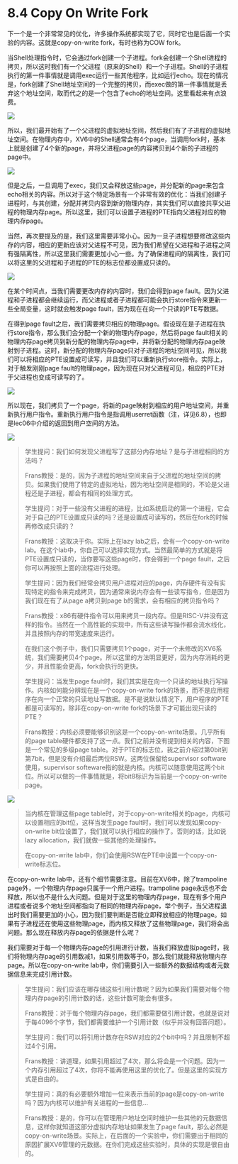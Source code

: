 # 8.4 Copy On Write Fork

下一个是一个非常常见的优化，许多操作系统都实现了它，同时它也是后面一个实验的内容。这就是copy-on-write fork，有时也称为COW fork。

当Shell处理指令时，它会通过fork创建一个子进程。fork会创建一个Shell进程的拷贝，所以这时我们有一个父进程（原来的Shell）和一个子进程。Shell的子进程执行的第一件事情就是调用exec运行一些其他程序，比如运行echo。现在的情况是，fork创建了Shell地址空间的一个完整的拷贝，而exec做的第一件事情就是丢弃这个地址空间，取而代之的是一个包含了echo的地址空间。这里看起来有点浪费。

![](<../gitbook/assets/image (860).png>)

所以，我们最开始有了一个父进程的虚拟地址空间，然后我们有了子进程的虚拟地址空间。在物理内存中，XV6中的Shell通常会有4个page，当调用fork时，基本上就是创建了4个新的page，并将父进程page的内容拷贝到4个新的子进程的page中。

![](<../gitbook/assets/image (653).png>)

但是之后，一旦调用了exec，我们又会释放这些page，并分配新的page来包含echo相关的内容。所以对于这个特定场景有一个非常有效的优化：当我们创建子进程时，与其创建，分配并拷贝内容到新的物理内存，其实我们可以直接共享父进程的物理内存page。所以这里，我们可以设置子进程的PTE指向父进程对应的物理内存page。

当然，再次要提及的是，我们这里需要非常小心。因为一旦子进程想要修改这些内存的内容，相应的更新应该对父进程不可见，因为我们希望在父进程和子进程之间有强隔离性，所以这里我们需要更加小心一些。为了确保进程间的隔离性，我们可以将这里的父进程和子进程的PTE的标志位都设置成只读的。

![](<../gitbook/assets/image (757).png>)

在某个时间点，当我们需要更改内存的内容时，我们会得到page fault。因为父进程和子进程都会继续运行，而父进程或者子进程都可能会执行store指令来更新一些全局变量，这时就会触发page fault，因为现在在向一个只读的PTE写数据。

在得到page fault之后，我们需要拷贝相应的物理page。假设现在是子进程在执行store指令，那么我们会分配一个新的物理内存page，然后将page fault相关的物理内存page拷贝到新分配的物理内存page中，并将新分配的物理内存page映射到子进程。这时，新分配的物理内存page只对子进程的地址空间可见，所以我们可以将相应的PTE设置成可读写，并且我们可以重新执行store指令。实际上，对于触发刚刚page fault的物理page，因为现在只对父进程可见，相应的PTE对于父进程也变成可读写的了。

![](<../gitbook/assets/image (861).png>)

所以现在，我们拷贝了一个page，将新的page映射到相应的用户地址空间，并重新执行用户指令。重新执行用户指令是指调用userret函数（注，详见6.8），也即是lec06中介绍的返回到用户空间的方法。

![](<../gitbook/assets/image (771).png>)

> 学生提问：我们如何发现父进程写了这部分内存地址？是与子进程相同的方法吗？
>
> Frans教授：是的，因为子进程的地址空间来自于父进程的地址空间的拷贝。如果我们使用了特定的虚拟地址，因为地址空间是相同的，不论是父进程还是子进程，都会有相同的处理方式。
>
> 学生提问：对于一些没有父进程的进程，比如系统启动的第一个进程，它会对于自己的PTE设置成只读的吗？还是设置成可读写的，然后在fork的时候再修改成只读的？
>
> Frans教授：这取决于你。实际上在lazy lab之后，会有一个copy-on-write lab。在这个lab中，你自己可以选择实现方式。当然最简单的方式就是将PTE设置成只读的，当你要写这些page时，你会得到一个page fault，之后你可以再按照上面的流程进行处理。
>
> 学生提问：因为我们经常会拷贝用户进程对应的page，内存硬件有没有实现特定的指令来完成拷贝，因为通常来说内存会有一些读写指令，但是因为我们现在有了从page a拷贝到page b的需求，会有相应的拷贝指令吗？
>
> Frans教授：x86有硬件指令可以用来拷贝一段内存。但是RISC-V并没有这样的指令。当然在一个高性能的实现中，所有这些读写操作都会流水线化，并且按照内存的带宽速度来运行。
>
> 在我们这个例子中，我们只需要拷贝1个page，对于一个未修改的XV6系统，我们需要拷贝4个page。所以这里的方法明显更好，因为内存消耗的更少，并且性能会更高，fork会执行的更快。
>
> 学生提问：当发生page fault时，我们其实是在向一个只读的地址执行写操作。内核如何能分辨现在是一个copy-on-write fork的场景，而不是应用程序在向一个正常的只读地址写数据。是不是说默认情况下，用户程序的PTE都是可读写的，除非在copy-on-write fork的场景下才可能出现只读的PTE？
>
> Frans教授：内核必须要能够识别这是一个copy-on-write场景。几乎所有的page table硬件都支持了这一点。我们之前并没有提到相关的内容，下图是一个常见的多级page table。对于PTE的标志位，我之前介绍过第0bit到第7bit，但是没有介绍最后两位RSW。这两位保留给supervisor software使用，supervisor softeware指的就是内核。内核可以随意使用这两个bit位。所以可以做的一件事情就是，将bit8标识为当前是一个copy-on-write page。

![](<../gitbook/assets/image (671).png>)

> 当内核在管理这些page table时，对于copy-on-write相关的page，内核可以设置相应的bit位，这样当发生page fault时，我们可以发现如果copy-on-write bit位设置了，我们就可以执行相应的操作了。否则的话，比如说lazy allocation，我们就做一些其他的处理操作。
>
> 在copy-on-write lab中，你们会使用RSW在PTE中设置一个copy-on-write标志位。

在copy-on-write lab中，还有个细节需要注意。目前在XV6中，除了trampoline page外，一个物理内存page只属于一个用户进程。trampoline page永远也不会释放，所以也不是什么大问题。但是对于这里的物理内存page，现在有多个用户进程或者说多个地址空间都指向了相同的物理内存page，举个例子，当父进程退出时我们需要更加的小心，因为我们要判断是否能立即释放相应的物理page。如果有子进程还在使用这些物理page，而内核又释放了这些物理page，我们将会出问题。那么现在释放内存page的依据是什么呢？

我们需要对于每一个物理内存page的引用进行计数，当我们释放虚拟page时，我们将物理内存page的引用数减1，如果引用数等于0，那么我们就能释放物理内存page。所以在copy-on-write lab中，你们需要引入一些额外的数据结构或者元数据信息来完成引用计数。

> 学生提问：我们应该在哪存储这些引用计数呢？因为如果我们需要对每个物理内存page的引用计数的话，这些计数可能会有很多。
>
> Frans教授：对于每个物理内存page，我们都需要做引用计数，也就是说对于每4096个字节，我们都需要维护一个引用计数（似乎并没有回答问题）。
>
> 学生提问：我们可以将引用计数存在RSW对应的2个bit中吗？并且限制不超过4个引用。
>
> Frans教授：讲道理，如果引用超过了4次，那么将会是一个问题。因为一个内存引用超过了4次，你将不能再使用这里的优化了。但是这里的实现方式是自由的。
>
> 学生提问：真的有必要额外增加一位来表示当前的page是copy-on-write吗？因为内核可以维护有关进程的一些信息...
>
> Frans教授：是的，你可以在管理用户地址空间时维护一些其他的元数据信息，这样你就知道这部分虚拟内存地址如果发生了page fault，那么必然是copy-on-write场景。实际上，在后面的一个实验中，你们需要出于相同的原因扩展XV6管理的元数据。在你们完成这些实验时，具体的实现是很自由的。



